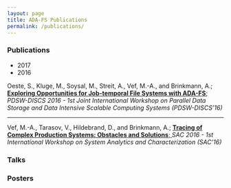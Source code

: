 ```yaml
---
layout: page
title: ADA-FS Publications
permalink: /publications/
---
```


### Publications

* 2017
* 2016

<p>Oeste, S., Kluge, M., Soysal, M., Streit, A., Vef, M.-A., and Brinkmann, A.;
  <a href="http://www.pdsw.org/pdsw-discs16/wips/oeste-wip-pdsw-discs16.pdf">
    <b>Exploring Opportunities for Job-temporal File Systems with ADA-FS</b>;
  </a>
  <em>
    PDSW-DISCS 2016 - 1st Joint International Workshop on Parallel Data Storage and Data Intensive Scalable Computing Systems (PDSW-DISCS’16)
  </em>
</p>

---

<p>Vef, M.-A., Tarasov, V., Hildebrand, D., and Brinkmann, A.;
  <a href="https://drive.google.com/open?id=0B-75gd4swZPMZ1pOUFBJeWxfVjQ">
    <b>Tracing of Complex Production Systems: Obstacles and Solutions</b>;
  </a>
  <em>
		SAC 2016 - 1st International Workshop on System Analytics and Characterization (SAC’16)
	</em>
</p>


### Talks


### Posters
